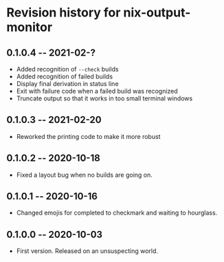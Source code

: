 # Revision history for nix-output-monitor

## 0.1.0.4 -- 2021-02-?

* Added recognition of `--check` builds
* Added recognition of failed builds
* Display final derivation in status line
* Exit with failure code when a failed build was recognized
* Truncate output so that it works in too small terminal windows

## 0.1.0.3 -- 2021-02-20

* Reworked the printing code to make it more robust

## 0.1.0.2 -- 2020-10-18

* Fixed a layout bug when no builds are going on.

## 0.1.0.1 -- 2020-10-16

* Changed emojis for completed to checkmark and waiting to hourglass.

## 0.1.0.0 -- 2020-10-03

* First version. Released on an unsuspecting world.
